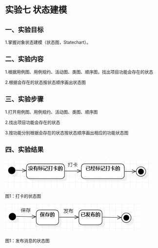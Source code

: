 # 实验七 状态建模

## 一、实验目标

1.掌握对象状态建模（状态图，Statechart）。


## 二、实验内容

1.根据用例图、用例规约、活动图、类图、顺序图，找出项目功能会存在的状态

2.根据会存在的状态按状态顺序画出状态图

## 三、实验步骤

1.打开用例图、用例规约、活动图、类图、顺序图

2.找出项目功能会存在的状态

3.按功能分别根据会存在的状态按状态顺序画出相应的功能状态图

## 四、实验结果
![打卡的状态图](./SCclock.PNG)

图1：打卡的状态图


![发布消息的状态图](./SCnews.PNG)

图1：发布消息的状态图

